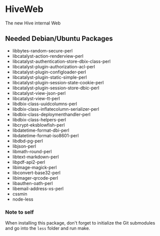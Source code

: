 # HiveWeb
The new Hive internal Web

## Needed Debian/Ubuntu Packages
* libbytes-random-secure-perl
* libcatalyst-action-renderview-perl
* libcatalyst-authentication-store-dbix-class-perl
* libcatalyst-plugin-authorization-acl-perl
* libcatalyst-plugin-configloader-perl
* libcatalyst-plugin-static-simple-perl
* libcatalyst-plugin-session-state-cookie-perl
* libcatalyst-plugin-session-store-dbic-perl
* libcatalyst-view-json-perl
* libcatalyst-view-tt-perl
* libdbix-class-uuidcolumns-perl
* libdbix-class-inflatecolumn-serializer-perl
* libdbix-class-deploymenthandler-perl
* libdbix-class-helpers-perl
* libcrypt-eksblowfish-perl
* libdatetime-format-dbi-perl
* libdatetime-format-iso8601-perl
* libdbd-pg-perl
* libjson-perl
* libmath-round-perl
* libtext-markdown-perl
* libpdf-api2-perl
* libimage-magick-perl
* libconvert-base32-perl
* libimager-qrcode-perl
* libauthen-oath-perl
* libemail-address-xs-perl
* cssmin
* node-less

### Note to self
When installing this package, don't forget to initialize the Git submodules and go into the `less` folder and run make.